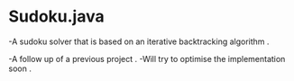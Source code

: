 # Sudoku.java
-A sudoku solver that is based on an iterative  backtracking algorithm .

-A follow up of a previous project .
-Will try to optimise the implementation soon .

